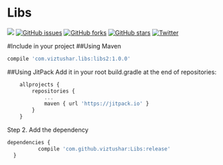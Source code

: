 # Libs

[![](https://jitpack.io/v/viztushar/Libs.svg)](https://jitpack.io/#viztushar/Libs)
[![GitHub issues](https://img.shields.io/github/issues/viztushar/Libs.svg)](https://github.com/viztushar/Libs/issues)
[![GitHub forks](https://img.shields.io/github/forks/viztushar/Libs.svg)](https://github.com/viztushar/Libs/network)
[![GitHub stars](https://img.shields.io/github/stars/viztushar/Libs.svg)](https://github.com/viztushar/Libs/stargazers)
[![Twitter](https://img.shields.io/twitter/url/https/github.com/viztushar/Libs.svg?style=social)](https://twitter.com/intent/tweet?text=Wow:&url=%5Bobject%20Object%5D)

#Include in your project
##Using Maven

```javascript
compile 'com.viztushar.libs:libs2:1.0.0' 
```

##Using JitPack
Add it in your root build.gradle at the end of repositories:

```javascript
	allprojects {
		repositories {
			...
			maven { url 'https://jitpack.io' }
		}
	}
  ```
  
  Step 2. Add the dependency
  ```javascript
  dependencies {
	        compile 'com.github.viztushar:Libs:release'
	}
  ```

